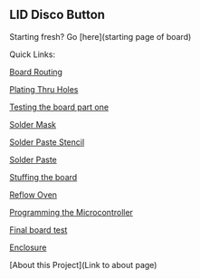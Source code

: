 LID Disco Button
----
Starting fresh? Go [here](starting page of board)

Quick Links:

[Board Routing](https://github.com/psu-epl/lid-button/wiki/Board-Routing)

[Plating Thru Holes](https://github.com/psu-epl/lid-button/wiki/Plating-Thru-Holes)

[Testing the board part one](https://github.com/psu-epl/lid-button/wiki/Testing-the-board)

[Solder Mask](https://github.com/psu-epl/lid-button/wiki/Applying-Solder-Mask)

[Solder Paste Stencil](https://github.com/psu-epl/lid-button/wiki/Solder-Mask)

[Solder Paste](https://github.com/psu-epl/lid-button/wiki/Solder-Paste-Prep)

[Stuffing the board](https://github.com/psu-epl/lid-button/wiki/Stuffing-the-Board)

[Reflow Oven](https://github.com/psu-epl/lid-button/wiki/Reflow)

[Programming the Microcontroller](https://github.com/psu-epl/lid-button/wiki/Coding-the-Board)

[Final board test](url)

[Enclosure](https://github.com/psu-epl/lid-button/wiki/Enclosure)

[About this Project](Link to about page)
